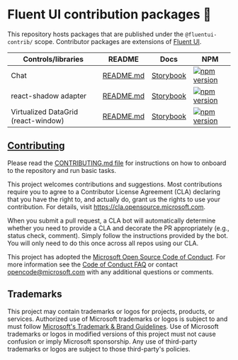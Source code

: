 # Fluent UI contribution packages 💪

This repository hosts packages that are published under the `@fluentui-contrib/` scope. Contributor packages
are extensions of [Fluent UI](https://github.com/microsoft/fluentui).

| Controls/libraries                  | README                                                                                                               | Docs                                                                                                                                | NPM                                                                                                                                                                                           |
| ----------------------------------- | -------------------------------------------------------------------------------------------------------------------- | ----------------------------------------------------------------------------------------------------------------------------------- | --------------------------------------------------------------------------------------------------------------------------------------------------------------------------------------------- |
| Chat                                | [README.md](https://github.com/microsoft/fluentui-contrib/blob/main/packages/react-chat/README.md)                   | [Storybook](https://microsoft.github.io/fluentui-contrib/react-chat)                                                                | [![npm version](https://img.shields.io/npm/v/@fluentui-contrib/react-chat?style=flat-square)](https://www.npmjs.com/package/@fluentui-contrib/react-chat)                                     |
| react-shadow adapter                | [README.md](https://github.com/microsoft/fluentui-contrib/blob/main/packages/react-shadow/README.md)                 | [Storybook](https://microsoft.github.io/fluentui-contrib/react-shadow)                                                              | [![npm version](https://img.shields.io/npm/v/@fluentui-contrib/react-shadow?style=flat-square)](https://www.npmjs.com/package/@fluentui-contrib/react-shadow)                                 |
| Virtualized DataGrid (react-window) | [README.md](https://github.com/microsoft/fluentui-contrib/blob/main/packages/react-data-grid-react-window/README.md) | [Storybook](https://microsoft.github.io/fluentui-contrib/react-data-grid-react-window/?path=/story/datagrid--virtualized-data-grid) | [![npm version](https://img.shields.io/npm/v/@fluentui-contrib/react-data-grid-react-window?style=flat-square)](https://www.npmjs.com/package/@fluentui-contrib/react-data-grid-react-window) |

## [Contributing](./Contributing.md)

Please read the [CONTRIBUTING.md file](./CONTRIBUTING.md) for instructions on how to onboard to the repository and
run basic tasks.

This project welcomes contributions and suggestions. Most contributions require you to agree to a
Contributor License Agreement (CLA) declaring that you have the right to, and actually do, grant us
the rights to use your contribution. For details, visit https://cla.opensource.microsoft.com.

When you submit a pull request, a CLA bot will automatically determine whether you need to provide
a CLA and decorate the PR appropriately (e.g., status check, comment). Simply follow the instructions
provided by the bot. You will only need to do this once across all repos using our CLA.

This project has adopted the [Microsoft Open Source Code of Conduct](https://opensource.microsoft.com/codeofconduct/).
For more information see the [Code of Conduct FAQ](https://opensource.microsoft.com/codeofconduct/faq/) or
contact [opencode@microsoft.com](mailto:opencode@microsoft.com) with any additional questions or comments.

## Trademarks

This project may contain trademarks or logos for projects, products, or services. Authorized use of Microsoft
trademarks or logos is subject to and must follow
[Microsoft's Trademark & Brand Guidelines](https://www.microsoft.com/en-us/legal/intellectualproperty/trademarks/usage/general).
Use of Microsoft trademarks or logos in modified versions of this project must not cause confusion or imply Microsoft sponsorship.
Any use of third-party trademarks or logos are subject to those third-party's policies.
